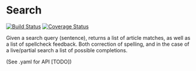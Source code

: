 # Search

[![Build Status](https://travis-ci.org/microserv/search.svg?branch=ci)](https://travis-ci.org/microserv/search) [![Coverage Status](https://coveralls.io/repos/github/microserv/search/badge.svg?branch=master)](https://coveralls.io/github/microserv/search?branch=master)

Given a search query (sentence), returns a list of article matches,
as well as a list of spellcheck feedback. Both correction of spelling, 
and in the case of a live/partial search a list of possible completions.

(See .yaml for API [TODO])
